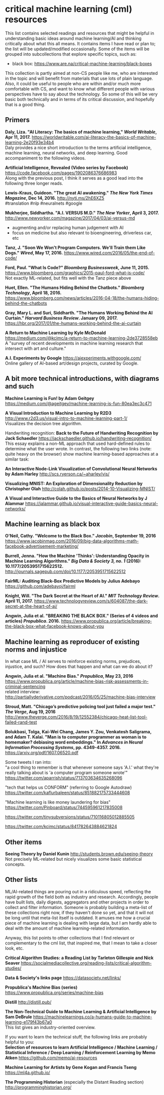 # critical machine learning (cml) resources

This list contains selected readings and resources that might be helpful in understanding basic ideas around machine learning/AI and thinking critically about what this all means. It contains items I have read or plan to; the list will be updated/modified occasionally. Some of the items will be grouped into subcollections that explore specific topics, such as:
* black box: https://www.are.na/critical-machine-learning/black-boxes

This collection is partly aimed at non-CS people like me, who are interested in the topic and will benefit from materials that use lots of plain language. Also, it could be useful to people who are within and/or much more comfortable with CS, and want to know what different people with various perspectives have to say about the technology. So some of this will be very basic both technically and in terms of its critical discussion, and hopefully that is a good thing.

## Primers

**Daly, Liza. "AI Literacy: The basics of machine learning," *World Writable*, Apr 11, 2017.**
https://worldwritable.com/ai-literacy-the-basics-of-machine-learning-2e20f93e34b4  
Daly provides a nice short introduction to the terms artificial intelligence, machine learning, neural networks, and deep learning. Good accompaniment to the following videos.

**Artificial Intelligence, Revealed (Video series by Facebook)**
https://code.facebook.com/pages/1902086376686983  
Along with the previous post, I think it serves as a good lead into the following three longer reads.

**Lewis-Kraus, Guideon. "The great AI awakening." *The New York Times Magazine*, Dec 14, 2016.**
http://nyti.ms/2hE6XZ5  
#translation #nlp #neuralnets #google

**Mukherjee, Siddhartha. "A.I. VERSUS M.D." *The New Yorker*, April 3, 2017.**
http://www.newyorker.com/magazine/2017/04/03/ai-versus-md  
* augmenting and/or replacing human judgement with AI
* focus on medicine but also relevant to bioengineering, driverless car, etc

**Tanz, J. "Soon We Won't Program Computers. We'll Train them Like Dogs." *Wired*, May 17, 2016.**
https://www.wired.com/2016/05/the-end-of-code/  

**Ford, Paul. "What Is Code?" *Bloomberg Businessweek*, June 11, 2015.**
https://www.bloomberg.com/graphics/2015-paul-ford-what-is-code/  
Not exactly ML-related, but fits well with the Tanz piece above

**Huet, Ellen. "The Humans Hiding Behind the Chatbots." *Bloomberg Technology*, April 18, 2016.**
https://www.bloomberg.com/news/articles/2016-04-18/the-humans-hiding-behind-the-chatbots  

**Gray, Mary L. and Suri, Siddharth. "The Humans Working Behind the AI Curtain." *Harvard Business Review*. January 09, 2017.**
https://hbr.org/2017/01/the-humans-working-behind-the-ai-curtain

**A Return to Machine Learning by Kyle McDonald**
https://medium.com/@kcimc/a-return-to-machine-learning-2de3728558eb  
A "survey of recent developments in machine learning research that intersect with art and culture."

**A.I. Experiments by Google**
https://aiexperiments.withgoogle.com/  
Online gallery of AI-based art/design projects, curated by Google.

## A bit more technical introductions, with diagrams and such

**Machine Learning is Fun! by Adam Geitgey**
https://medium.com/@ageitgey/machine-learning-is-fun-80ea3ec3c471

**A Visual Introduction to Machine Learning by R2D3**
http://www.r2d3.us/visual-intro-to-machine-learning-part-1/  
Visualizes the decision tree algorithm.

Handwriting recognition:
**Back to the Future of Handwriting Recognition by Jack Schaedler**
https://jackschaedler.github.io/handwriting-recognition/  
This essay explains a non-ML approach that used hard-defined rules to determine what the user wrote. In contrast, the following two links (note: quite heavy on the browser) show machine learning-based approaches at a similar task:

**An Interactive Node-Link Visualization of Convolutional Neural Networks by Adam Harley**
http://scs.ryerson.ca/~aharley/vis/  

**Visualizing MNIST: An Exploration of Dimensionality Reduction by Christopher Olah**
http://colah.github.io/posts/2014-10-Visualizing-MNIST/

**A Visual and Interactive Guide to the Basics of Neural Networks by J Alammar**
https://jalammar.github.io/visual-interactive-guide-basics-neural-networks/

## Machine learning as black box

**O'Neil, Cathy. "Welcome to the Black Box." *Jacobin*, September 19, 2016**
https://www.jacobinmag.com/2016/09/big-data-algorithms-math-facebook-advertisement-marketing/

**Burrell, Jenna. "How the Machine 'Thinks': Understanding Opacity in Machine Learning Algorithms." *Big Data & Society 3, no. 1* (2016): 10.1177/2053951715622512.**
http://journals.sagepub.com/doi/10.1177/2053951715622512

**FairML: Auditing Black-Box Predictive Models by Julius Adebayo**
https://github.com/adebayoj/fairml

**Knight, Will. "The Dark Secret at the Heart of AI." *MIT Technology Review*. April 11, 2017.** 
https://www.technologyreview.com/s/604087/the-dark-secret-at-the-heart-of-ai/

**Angwin, Julia et al. "BREAKING THE BLACK BOX." (Series of 4 videos and articles) *Propublica*. 2016.**
https://www.propublica.org/article/breaking-the-black-box-what-facebook-knows-about-you

## Machine learning as reproducer of existing norms and injustice
In what case ML / AI serves to reinforce existing norms, prejudices, injustice, and such? How does that happen and what can we do about it?

**Angwin, Julia et al. "Machine Bias." *Propublica*, May 23, 2016**
https://www.propublica.org/article/machine-bias-risk-assessments-in-criminal-sentencing  
related interview: http://partiallyderivative.com/podcast/2016/05/25/machine-bias-interview

**Stroud, Matt. "Chicago’s predictive policing tool just failed a major test." *The Verge*, Aug 19, 2016**
http://www.theverge.com/2016/8/19/12552384/chicago-heat-list-tool-failed-rand-test

**Bolukbasi, Tolga, Kai-Wei Chang, James Y. Zou, Venkatesh Saligrama, and Adam T. Kalai. "Man is to computer programmer as woman is to homemaker? debiasing word embeddings." In *Advances in Neural Information Processing Systems*, pp. 4349-4357. 2016.**
https://arxiv.org/pdf/1607.06520.pdf

Some tweets I ran into:  
"a cool thing to remember is that whenever someone says 'A.I.' what they're really talking about is 'a computer program someone wrote'"  
https://twitter.com/aparrish/status/713703634635268096

"tech that helps us CONFORM" (referring to Google Autodraw)  
https://twitter.com/kaflurbaleen/status/851882175733444608

"Machine learning is like money laundering for bias"  
https://twitter.com/Pinboard/status/744595961217835008

https://twitter.com/tinysubversions/status/710116805012885505

https://twitter.com/kcimc/status/841782643884621824

## Other items

**Seeing Theory by Daniel Kunin**
http://students.brown.edu/seeing-theory  
Not precisely ML-related but nicely visualizes some basic statistical concepts.

## Other lists 

ML/AI-related things are pouring out in a ridiculous speed, reflecting the rapid growth of the field both as industry and research. Accordingly, people have built lists, daily digests, aggregators and other projects in order to collect and filter information. Someone is probably building a meta-list of these collections right now, if they haven't done so yet, and that it will not be long until that meta-list itself is outdated. It amuses me how a crucial piece of machine learning is dealing with large data, but I am hardly able to deal with the amount of machine learning-related information.

Anyway, this list points to other collections that I find relevant or complementary to the cml list, that inspired me, that I mean to take a closer look, etc.

**Critical Algorithm Studies: a Reading List by Tarleton Gillespie and Nick Seaver** 
https://socialmediacollective.org/reading-lists/critical-algorithm-studies/

**Data & Society's links page**
https://datasociety.net/links/

**Propublica's Machine Bias (series)**
https://www.propublica.org/series/machine-bias

**Distill**
http://distill.pub/

**The Non-Technical Guide to Machine Learning & Artificial Intelligence by Sam DeBrule**
https://machinelearnings.co/a-humans-guide-to-machine-learning-e179f43b67a0  
This list gives an industry-oriented overview.

If you want to learn the technical stuff, the following links are probably helpful to you:  
**Selection of resources to learn Artificial Intelligence / Machine Learning / Statistical Inference / Deep Learning / Reinforcement Learning by Memo Atken**
https://github.com/memo/ai-resources

**Machine Learning for Artists by Gene Kogan and Francis Tseng**
https://ml4a.github.io/

**The Programming Historian** (especially the Distant Reading section)
http://programminghistorian.org/

